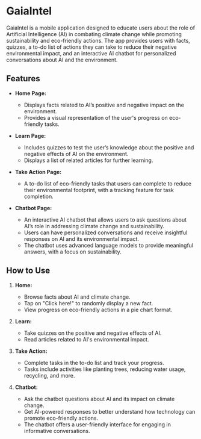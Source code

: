 # GaiaIntel

GaiaIntel is a mobile application designed to educate users about the role of Artificial Intelligence (AI) in combating climate change while promoting sustainability and eco-friendly actions. The app provides users with facts, quizzes, a to-do list of actions they can take to reduce their negative environmental impact, and an interactive AI chatbot for personalized conversations about AI and the environment.

## Features

- **Home Page:**  
  - Displays facts related to AI’s positive and negative impact on the environment.
  - Provides a visual representation of the user's progress on eco-friendly tasks.

- **Learn Page:**  
  - Includes quizzes to test the user’s knowledge about the positive and negative effects of AI on the environment.
  - Displays a list of related articles for further learning.

- **Take Action Page:**  
  - A to-do list of eco-friendly tasks that users can complete to reduce their environmental footprint, with a tracking feature for task completion.

- **Chatbot Page:**  
  - An interactive AI chatbot that allows users to ask questions about AI’s role in addressing climate change and sustainability.  
  - Users can have personalized conversations and receive insightful responses on AI and its environmental impact.
  - The chatbot uses advanced language models to provide meaningful answers, with a focus on sustainability.

## How to Use

1. **Home:**  
   - Browse facts about AI and climate change.
   - Tap on "Click here!" to randomly display a new fact.
   - View progress on eco-friendly actions in a pie chart format.
   
2. **Learn:**  
   - Take quizzes on the positive and negative effects of AI.
   - Read articles related to AI's environmental impact.

3. **Take Action:**  
   - Complete tasks in the to-do list and track your progress.
   - Tasks include activities like planting trees, reducing water usage, recycling, and more.

4. **Chatbot:**  
   - Ask the chatbot questions about AI and its impact on climate change.
   - Get AI-powered responses to better understand how technology can promote eco-friendly actions.
   - The chatbot offers a user-friendly interface for engaging in informative conversations.
